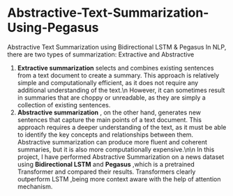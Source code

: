 # Abstractive-Text-Summarization-Using-Pegasus
Abstractive Text Summarization using Bidirectional LSTM & Pegasus
In NLP, there are two types of summarization: Extractive and Abstractive
1. **Extractive summarization** selects and combines existing sentences from a text document to create a summary.
This approach is relatively simple and computationally efficient, as it does not require any additional understanding of the text.\n
However, it can sometimes result in summaries that are choppy or unreadable, as they are simply a collection of existing sentences.
2. **Abstractive summarization** , on the other hand, generates new sentences that capture the main points of a text document.
This approach requires a deeper understanding of the text, as it must be able to identify the key concepts and relationships between them.
Abstractive summarization can produce more fluent and coherent summaries, but it is also more computationally expensive.\n\n
In this project, I have performed Abstractive Summarization on a news dataset using **Bidirectional LSTM** and **Pegasus** ,which is a pretrained Transformer
and compared their results. Transformers clearly outperform LSTM ,being more context aware with the help of attention mechanism.
